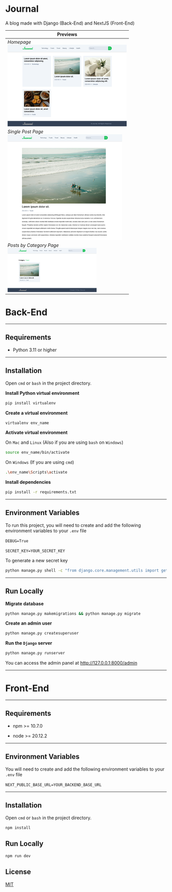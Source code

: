 # Journal

A blog made with Django (Back-End) and NextJS (Front-End)

| Previews                                                                                          |
| ------------------------------------------------------------------------------------------------- |
| *Homepage*<br/><img src="previews/1.png" title="" alt="" width="372">                             |
| *Single Post Page*<br/><img title="" src="previews/2.png" alt="" width="358" data-align="inline"> |
| *Posts by Category Page*<br/><img src="previews/3.png" title="" alt="" width="278">               |

# Back-End

---

## Requirements

- Python 3.11 or higher

---

## Installation

Open `cmd` or `bash` in the project directory.

**Install Python virtual environment**

```bash
pip install virtualenv
```

**Create a virtual environment**

```bash
virtualenv env_name
```

**Activate virtual environment**

On `Mac` and `Linux` (Also if you are using `bash` on `Windows`)

```bash
source env_name/bin/activate
```

On `Windows` (If you are using `cmd`)

```bash
.\env_name\Scripts\activate
```

**Install dependencies**

```bash
pip install -r requirements.txt
```

---

## Environment Variables

To run this project, you will need to create and add the following environment variables to your `.env` file

`DEBUG=True`

`SECRET_KEY=YOUR_SECRET_KEY`

To generate a new secret key

```bash
python manage.py shell -c "from django.core.management.utils import get_random_secret_key; print(get_random_secret_key())"
```

---

## Run Locally

**Migrate database**

```bash
python manage.py makemigrations && python manage.py migrate
```

**Create an admin user**

```bash
python manage.py createsuperuser
```

**Run the `Django` server**

```bash
python manage.py runserver
```

You can access the admin panel at http://127.0.0.1:8000/admin

---

# Front-End

---

## Requirements

- npm >= 10.7.0

- node >= 20.12.2

---

## Environment Variables

You will need to create and add the following environment variables to your `.env` file

`NEXT_PUBLIC_BASE_URL=YOUR_BACKEND_BASE_URL`

---

## Installation

Open `cmd` or `bash` in the project directory.

```bash
npm install
```

## Run Locally

```bash
npm run dev
```

## License

[MIT](https://choosealicense.com/licenses/mit/)
